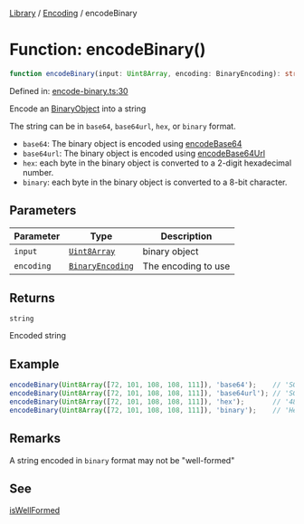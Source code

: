 <!-- markdownlint-disable -->
<!-- cspell: disable -->
[Library](../index.md) / [Encoding](./index.md) / encodeBinary

# Function: encodeBinary()

```ts
function encodeBinary(input: Uint8Array, encoding: BinaryEncoding): string;
```

Defined in: [encode-binary.ts:30](https://github.com/technobuddha/library/blob/main/src/encode-binary.ts#L30)

Encode an [BinaryObject](BinaryObject.md) into a string

The string can be in `base64`, `base64url`, `hex`, or `binary` format.

- `base64`: The binary object is encoded using [encodeBase64](encodeBase64.md)
- `base64url`: The binary object is encoded using [encodeBase64Url](encodeBase64Url.md)
- `hex`: each byte in the binary object is converted to a 2-digit hexadecimal number.
- `binary`: each byte in the binary object is converted to a 8-bit character.

## Parameters

| Parameter | Type | Description |
| ------ | ------ | ------ |
| `input` | [`Uint8Array`](https://developer.mozilla.org/docs/Web/JavaScript/Reference/Global_Objects/Uint8Array) | binary object |
| `encoding` | [`BinaryEncoding`](BinaryEncoding.md) | The encoding to use |

## Returns

`string`

Encoded string

## Example

```typescript
encodeBinary(Uint8Array([72, 101, 108, 108, 111]), 'base64');    // 'SGVsbG8='
encodeBinary(Uint8Array([72, 101, 108, 108, 111]), 'base64url'); // 'SGVsbG8'
encodeBinary(Uint8Array([72, 101, 108, 108, 111]), 'hex');       // '48656c6c6f'
encodeBinary(Uint8Array([72, 101, 108, 108, 111]), 'binary');    // 'Hello'
```

## Remarks

A string encoded in `binary` format may not be "well-formed"

## See

[isWellFormed](https://developer.mozilla.org/en-US/docs/Web/JavaScript/Reference/Global_Objects/String/isWellFormed)

